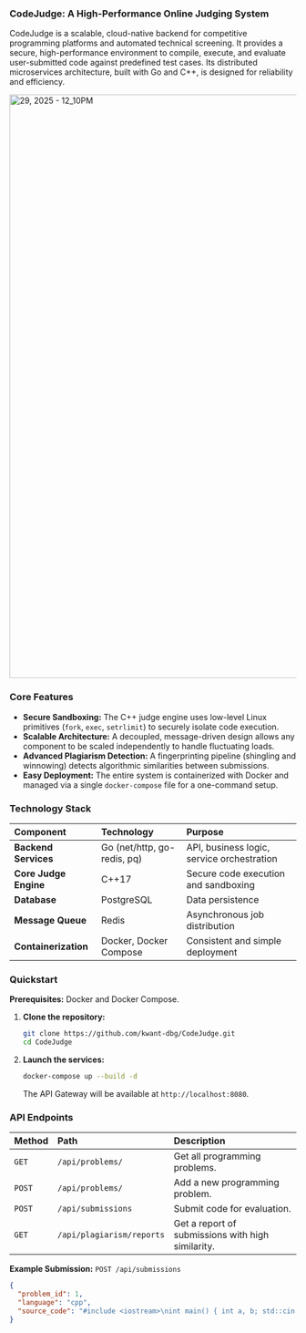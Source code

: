 ### CodeJudge: A High-Performance Online Judging System

CodeJudge is a scalable, cloud-native backend for competitive programming platforms and automated technical screening. It provides a secure, high-performance environment to compile, execute, and evaluate user-submitted code against predefined test cases. Its distributed microservices architecture, built with Go and C++, is designed for reliability and efficiency.

<img width="1024" height="1024" alt="29, 2025 - 12_10PM" src="https://github.com/user-attachments/assets/9ab15fcd-070d-46b2-84ae-07ee72f3b07a" />

### Core Features

*   **Secure Sandboxing:** The C++ judge engine uses low-level Linux primitives (`fork`, `exec`, `setrlimit`) to securely isolate code execution.
*   **Scalable Architecture:** A decoupled, message-driven design allows any component to be scaled independently to handle fluctuating loads.
*   **Advanced Plagiarism Detection:** A fingerprinting pipeline (shingling and winnowing) detects algorithmic similarities between submissions.
*   **Easy Deployment:** The entire system is containerized with Docker and managed via a single `docker-compose` file for a one-command setup.

### Technology Stack

| Component | Technology | Purpose |
| :--- | :--- | :--- |
| **Backend Services** | Go (net/http, go-redis, pq) | API, business logic, service orchestration |
| **Core Judge Engine**| C++17 | Secure code execution and sandboxing |
| **Database** | PostgreSQL | Data persistence |
| **Message Queue** | Redis | Asynchronous job distribution |
| **Containerization**| Docker, Docker Compose | Consistent and simple deployment |

### Quickstart

**Prerequisites:** Docker and Docker Compose.

1.  **Clone the repository:**
    ```bash
    git clone https://github.com/kwant-dbg/CodeJudge.git
    cd CodeJudge
    ```

2.  **Launch the services:**
    ```bash
    docker-compose up --build -d
    ```
    The API Gateway will be available at `http://localhost:8080`.

### API Endpoints

| Method | Path | Description |
| :--- | :--- | :--- |
| `GET` | `/api/problems/` | Get all programming problems. |
| `POST`| `/api/problems/` | Add a new programming problem. |
| `POST`| `/api/submissions`| Submit code for evaluation. |
| `GET` | `/api/plagiarism/reports` | Get a report of submissions with high similarity. |

**Example Submission:** `POST /api/submissions`
```json
{
  "problem_id": 1,
  "language": "cpp",
  "source_code": "#include <iostream>\nint main() { int a, b; std::cin >> a >> b; std::cout << a + b << std::endl; return 0; }"
}
```

